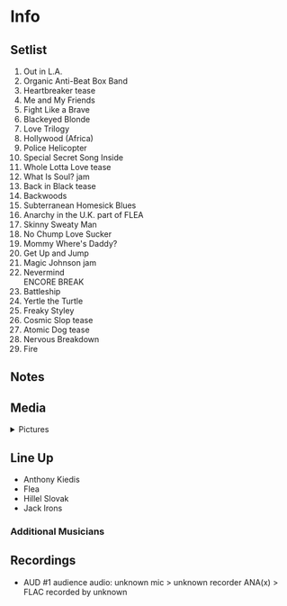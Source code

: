 # Info

## Setlist

1. Out in L.A.
2. Organic Anti-Beat Box Band
3. Heartbreaker tease
4. Me and My Friends
5. Fight Like a Brave
6. Blackeyed Blonde
7. Love Trilogy
8. Hollywood (Africa)
9. Police Helicopter
10. Special Secret Song Inside
11. Whole Lotta Love tease
12. What Is Soul? jam
13. Back in Black tease
14. Backwoods
15. Subterranean Homesick Blues
16. Anarchy in the U.K. part of FLEA
17. Skinny Sweaty Man
18. No Chump Love Sucker
19. Mommy Where's Daddy?
20. Get Up and Jump
21. Magic Johnson jam
22. Nevermind
<br> ENCORE BREAK
21. Battleship
22. Yertle the Turtle
23. Freaky Styley
24. Cosmic Slop tease
25. Atomic Dog tease
26. Nervous Breakdown
27. Fire

## Notes

## Media 

<details>
  <summary>Pictures</summary>
  <!--<img alt="Setlist" title="Setlist" src="_.jpg" height="200" />
  <img alt="Clipping" title="Clipping" src="_.jpg" height="200" />
  <img alt="Flyer" title="Flyer" src="_.jpg" height="200" />-->
</details>

## Line Up

* Anthony Kiedis
* Flea
* Hillel Slovak
* Jack Irons

### Additional Musicians

## Recordings

* AUD #1 audience audio: unknown mic > unknown recorder ANA(x) > FLAC recorded by unknown